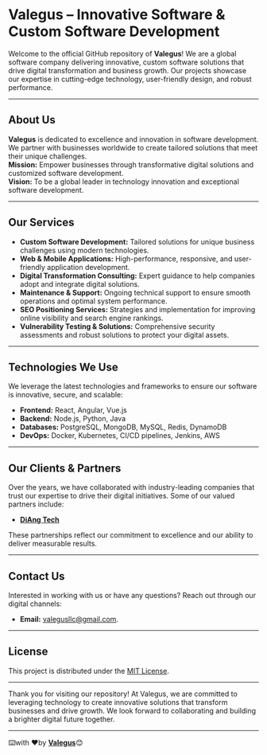 # Valegus – Innovative Software & Custom Software Development

Welcome to the official GitHub repository of **Valegus**! We are a global software company delivering innovative, custom software solutions that drive digital transformation and business growth. Our projects showcase our expertise in cutting-edge technology, user-friendly design, and robust performance.

---

## About Us

**Valegus** is dedicated to excellence and innovation in software development. We partner with businesses worldwide to create tailored solutions that meet their unique challenges.  
**Mission:** Empower businesses through transformative digital solutions and customized software development.  
**Vision:** To be a global leader in technology innovation and exceptional software development.

---

## Our Services

- **Custom Software Development:** Tailored solutions for unique business challenges using modern technologies.
- **Web & Mobile Applications:** High-performance, responsive, and user-friendly application development.
- **Digital Transformation Consulting:** Expert guidance to help companies adopt and integrate digital solutions.
- **Maintenance & Support:** Ongoing technical support to ensure smooth operations and optimal system performance.
- **SEO Positioning Services:** Strategies and implementation for improving online visibility and search engine rankings.
- **Vulnerability Testing & Solutions:** Comprehensive security assessments and robust solutions to protect your digital assets.

---

## Technologies We Use

We leverage the latest technologies and frameworks to ensure our software is innovative, secure, and scalable:

- **Frontend:** React, Angular, Vue.js
- **Backend:** Node.js, Python, Java
- **Databases:** PostgreSQL, MongoDB, MySQL, Redis, DynamoDB
- **DevOps:** Docker, Kubernetes, CI/CD pipelines, Jenkins, AWS

---

## Our Clients & Partners

Over the years, we have collaborated with industry-leading companies that trust our expertise to drive their digital initiatives. Some of our valued partners include:

-  <a href="https://www.diang.tech" target=_blank>**DiAng Tech**</a>

These partnerships reflect our commitment to excellence and our ability to deliver measurable results.

---

## Contact Us

Interested in working with us or have any questions? Reach out through our digital channels:

- **Email:** [valegusllc@gmail.com](mailto:valegusllc@gmail.com).

[//]: # (- **Website:** [www.valegus.com]&#40;https://www.valegus.com&#41;)
[//]: # (- **LinkedIn:** [Valegus on LinkedIn]&#40;https://www.linkedin.com/company/valegus&#41;)

---

## License

This project is distributed under the [MIT License](LICENSE).

---

Thank you for visiting our repository! At Valegus, we are committed to leveraging technology to create innovative solutions that transform businesses and drive growth. We look forward to collaborating and building a brighter digital future together.

---
⌨️with ❤️by <a href="https://github.com/valegus" target=_blank>**Valegus**</a>😊

